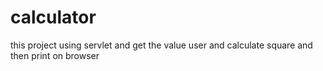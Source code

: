# calculator
this project using servlet and get the value user and calculate square and then print on browser
